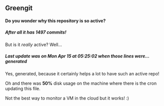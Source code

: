 ## Greengit

#### Do you wonder why this repository is so active?

##### After all it has 1497 commits!

But is it *really* active? Well...

##### Last update was on Mon Apr 15 at 05:25:02 when those lines were... generated

Yes, generated, because it certainly helps a lot to have such an active repo!

Oh and there was **50%** disk usage on the machine
where there is the cron updating this file.

Not the best way to monitor a VM in the cloud but it works! :)
